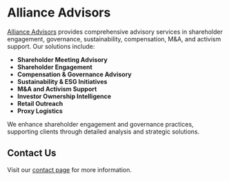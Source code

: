 # Alliance Advisors

[Alliance Advisors](https://allianceadvisors.com/) provides comprehensive advisory services in shareholder engagement, governance, sustainability, compensation, M&A, and activism support. Our solutions include:

- **Shareholder Meeting Advisory**
- **Shareholder Engagement**
- **Compensation & Governance Advisory**
- **Sustainability & ESG Initiatives**
- **M&A and Activism Support**
- **Investor Ownership Intelligence**
- **Retail Outreach**
- **Proxy Logistics**

We enhance shareholder engagement and governance practices, supporting clients through detailed analysis and strategic solutions.

## Contact Us
Visit our [contact page](https://allianceadvisors.com/contact/) for more information.
